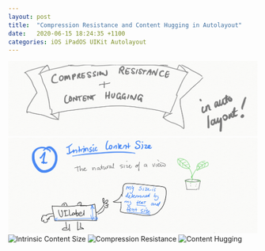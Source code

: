 ```yaml
---
layout: post
title:  "Compression Resistance and Content Hugging in Autolayout"
date:   2020-06-15 18:24:35 +1100
categories: iOS iPadOS UIKit Autolayout
---
```


![Compression Resistance and Content Hugging in Autolayout][title]
![Intrinsic Content Size][intrinsic-content-size]
![Intrinsic Content Size][intrinsic-content-size-2]
![Compression Resistance][compression-resistance]
![Content Hugging][content-hugging]

[title]: /autolayout-title.png
[intrinsic-content-size]: /autolayout-intrinsic-content-size.png
[intrinsic-content-size-2]: /autolayout-intrinsic-content-size-2.png
[compression-resistance]: /autolayout-compression-resistance.png
[content-hugging]: /autolayout-content-hugging.png
